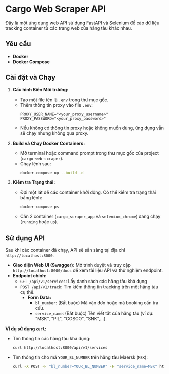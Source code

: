 # Cargo Web Scraper API

Đây là một ứng dụng web API sử dụng FastAPI và Selenium để cào dữ liệu tracking container từ các trang web của hãng tàu khác nhau.

## Yêu cầu

* **Docker**
* **Docker Compose**

## Cài đặt và Chạy

1.  **Cấu hình Biến Môi trường:**
    * Tạo một file tên là `.env` trong thư mục gốc.
    * Thêm thông tin proxy vào file `.env`:
        ```dotenv
        PROXY_USER_NAME="<your_proxy_username>"
        PROXY_PASSWORD="<your_proxy_password>"
        ```
    * Nếu không có thông tin proxy hoặc không muốn dùng, ứng dụng vẫn sẽ chạy nhưng không qua proxy.

2.  **Build và Chạy Docker Containers:**
    * Mở terminal hoặc command prompt trong thư mục gốc của project (`cargo-web-scraper`).
    * Chạy lệnh sau:
        ```bash
        docker-compose up --build -d
        ```

3.  **Kiểm tra Trạng thái:**
    * Đợi một lát để các container khởi động. Có thể kiểm tra trạng thái bằng lệnh:
        ```bash
        docker-compose ps
        ```
    * Cần 2 container (`cargo_scraper_app` và `selenium_chrome`) đang chạy (`running` hoặc `up`).

## Sử dụng API

Sau khi các container đã chạy, API sẽ sẵn sàng tại địa chỉ `http://localhost:8000`.

* **Giao diện Web UI (Swagger):** Mở trình duyệt và truy cập `http://localhost:8000/docs` để xem tài liệu API và thử nghiệm endpoint.
* **Endpoint chính:**
    * `GET /api/v1/services`: Lấy danh sách các hãng tàu khả dụng
    * `POST /api/v1/track`: Tìm kiếm thông tin tracking trên một hãng tàu cụ thể.
        * **Form Data:**
            * `bl_number`: (Bắt buộc) Mã vận đơn hoặc mã booking cần tra cứu.
            * `service_name`: (Bắt buộc) Tên viết tắt của hãng tàu (ví dụ: "MSK", "PIL", "COSCO", "SNK",...).

**Ví dụ sử dụng `curl`:**

* Tìm thông tin các hãng tàu khả dụng:
    ```bash
    curl http://localhost:8000/api/v1/services
    ```
* Tìm thông tin cho mã `YOUR_BL_NUMBER` trên hãng tàu Maersk (`MSK`):
    ```bash
    curl -X POST -F "bl_number=YOUR_BL_NUMBER" -F "service_name=MSK" http://localhost:8000/api/v1/track
    ```